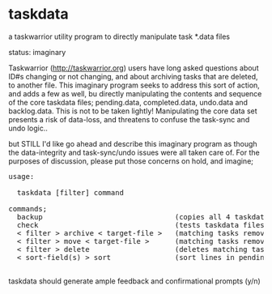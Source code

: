 # taskdata
a taskwarrior utility program to directly manipulate task *.data files

status: imaginary

Taskwarrior (http://taskwarrior.org) users have long asked questions about ID#s changing or not changing, and about archiving tasks that are deleted, to another file. This imaginary program seeks to address this sort of action, and adds a few as well, bu directly manipulating the contents and sequence of the core taskdata files; pending.data, completed.data, undo.data and backlog.data. This is not to be taken lightly! Manipulating the core data set presents a risk of data-loss, and threatens to confuse the task-sync and undo logic.. 

but STILL I'd like go ahead and describe this imaginary program as though the data-integrity and task-sync/undo issues were all taken care of. For the purposes of discussion, please put those concerns on hold, and imagine;

<pre>
usage:

  taskdata [filter] command

commands;
  backup                               (copies all 4 taskdate files to a dated-taskdata.gz (or .zip) file)
  check                                (tests taskdata files for common errors, dupe-uuids, etc)
  < filter > archive < target-file >   (matching tasks removed from completed.data and appended to target-file)
  < filter > move < target-file >      (matching tasks removed from pending.data and appended to target-file)
  < filter > delete                    (deletes matching tasks from completed.data)
  < sort-field(s) > sort               (sort lines in pending.data, according to task sort-field(s))
  </pre>
  
  taskdata should generate ample feedback and confirmational prompts (y/n)



